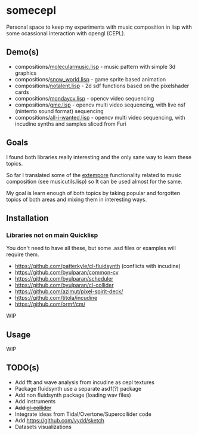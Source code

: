 # somecepl

Personal space to keep my experiments with music composition in lisp with some ocassional interaction with opengl (CEPL).

## Demo(s)
* compositions/[molecularmusic.lisp](https://www.youtube.com/watch?v=ubgOlfUOztU) - music pattern with simple 3d graphics
* compositions/[snow_world.lisp](https://www.youtube.com/watch?v=vUjnlnctdDI) - game sprite based animation
* compositions/[notalent.lisp](https://www.youtube.com/watch?v=Unc9Hx3KdGU) - 2d sdf functions based on the pixelshader cards
* compositions/[mondaycv.lisp](https://www.youtube.com/watch?v=Ltb_nNCyqoI) - opencv video sequencing
* compositions/[gme.lisp](https://www.youtube.com/watch?v=DasB0di7iAw) - opencv multi video sequencing, with live nsf (nintento sound format) sequencing
* compositions/[all-i-wanted.lisp](https://www.youtube.com/watch?v=OwanBI9jTt8) - opencv multi video sequencing, with incudine synths and samples sliced from Furi

## Goals
I found both libraries really interesting and the only sane way to learn these topics.

So far I translated some of the [extempore](https://github.com/digego/extempore) functionality related to music composition (see musicutils.lisp) so It can be used almost for the same.

My goal is learn enough of both topics by taking popular and forgotten topics of both areas and mixing them in interesting ways.

## Installation

### Libraries not on main Quicklisp
You don't need to have all these, but some .asd files or examples will require them.
* https://github.com/patterkyle/cl-fluidsynth (conflicts with incudine)
* https://github.com/byulparan/common-cv
* https://github.com/byulparan/scheduler
* https://github.com/byulparan/cl-collider
* https://github.com/azimut/pixel-spirit-deck/
* https://github.com/titola/incudine
* https://github.com/ormf/cm/

WIP

## Usage

WIP

## TODO(s)
* Add fft and wave analysis from incudine as cepl textures
* Package fluidsynth use a separate asdf(?) package
* Add non fluidsynth package (loading wav files)
* Add instruments
* ~~Add [cl-collider](https://github.com/byulparan/cl-collider)~~
* Integrate ideas from Tidal/Overtone/Supercollider code
* Add https://github.com/vydd/sketch
* Datasets visualizations
